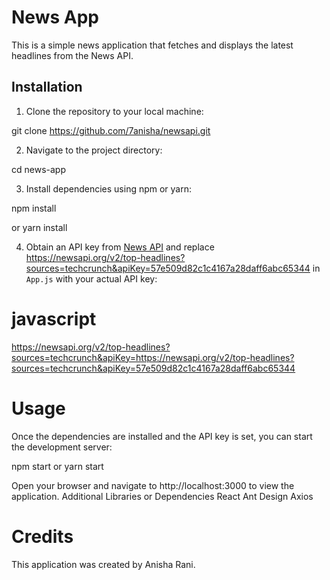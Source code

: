 # News App

This is a simple news application that fetches and displays the latest headlines from the News API.

## Installation

1. Clone the repository to your local machine:

git clone <https://github.com/7anisha/newsapi.git>

2. Navigate to the project directory:

cd news-app

3. Install dependencies using npm or yarn:

npm install

or
yarn install


4. Obtain an API key from [News API](https://newsapi.org/) and replace <https://newsapi.org/v2/top-headlines?sources=techcrunch&apiKey=57e509d82c1c4167a28daff6abc65344> in `App.js` with your actual API key:

# javascript
<https://newsapi.org/v2/top-headlines?sources=techcrunch&apiKey=https://newsapi.org/v2/top-headlines?sources=techcrunch&apiKey=57e509d82c1c4167a28daff6abc65344>

# Usage
Once the dependencies are installed and the API key is set, you can start the development server:

npm start
or
yarn start

Open your browser and navigate to http://localhost:3000 to view the application.
Additional Libraries or Dependencies
React
Ant Design
Axios


# Credits
This application was created by Anisha Rani.

